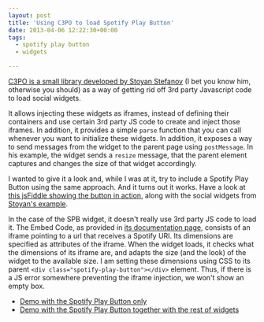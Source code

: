 ```yaml
---
layout: post
title: 'Using C3PO to load Spotify Play Button'
date: 2013-04-06 12:22:30+00:00
tags:
  - spotify play button
  - widgets

---
```


[C3PO is a small library developed by Stoyan Stefanov](http://www.phpied.com/c3po-common-3rd-party-objects/) (I bet you know him, otherwise you should) as a way of getting rid off 3rd party Javascript code to load social widgets.

It allows injecting these widgets as iframes, instead of defining their containers and use certain 3rd party JS code to create and inject those iframes. In addition, it provides a simple `parse` function that you can call whenever you want to initialize these widgets. In addition, it exposes a way to send messages from the widget to the parent page using `postMessage`. In his example, the widget sends a `resize` message, that the parent element captures and changes the size of that widget accordingly.

I wanted to give it a look and, while I was at it, try to include a Spotify Play Button using the same approach. And it turns out it works. Have a look at [this jsFiddle showing the button in action](http://jsfiddle.net/LZHgX/), along with the social widgets from [Stoyan's example](http://www.phpied.com/files/c3po/c3po.html).

In the case of the SPB widget, it doesn't really use 3rd party JS code to load it. The Embed Code, as provided in [its documentation page](https://developer.spotify.com/technologies/spotify-play-button/), consists of an iframe pointing to a url that receives a Spotify URI. Its dimensions are specified as attributes of the iframe. When the widget loads, it checks what the dimensions of its iframe are, and adapts the size (and the look) of the widget to the available size. I am setting these dimensions using CSS to its parent `<div class="spotify-play-button"></div>` element. Thus, if there is a JS error somewhere preventing the iframe injection, we won't show an empty box.

-   [Demo with the Spotify Play Button only](http://jsfiddle.net/9wT7z/)
-   [Demo with the Spotify Play Button together with the rest of
    widgets](http://jsfiddle.net/LZHgX/)
